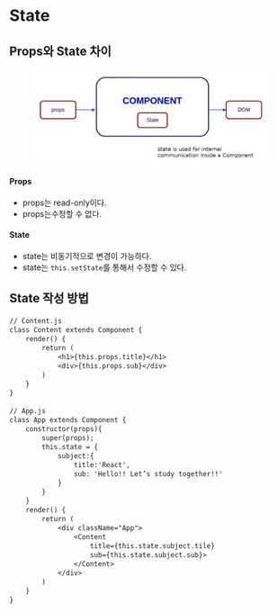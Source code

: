 # State

## Props와 State 차이

<figure><img src="../../../.gitbook/assets/image.png" alt=""><figcaption></figcaption></figure>

#### Props

* props는 read-only이다.
* props는수정할 수 없다.

#### State

* state는 비동기적으로 변경이 가능하다.
* state는  `this.setState`를 통해서 수정할 수 있다.



## State 작성 방법

```tsx
// Content.js
class Content extends Component {
    render() {
        return (
            <h1>{this.props.title}</h1>
            <div>{this.props.sub}</div>
        )
    }
}

// App.js
class App extends Component {
    constructor(props){
        super(props);
        this.state = {
            subject:{
                title:'React',
                sub: 'Hello!! Let’s study together!!' 
            }
        }
    }
    render() {
        return (
            <div className="App">
                <Content 
                    title={this.state.subject.tile} 
                    sub={this.state.subject.sub}>
                </Content>
            </div>
        )
    }
}
```

